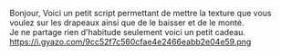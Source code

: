 Bonjour, Voici un petit script permettant de mettre la texture que vous voulez sur les drapeaux ainsi que de le baisser et de le monté.      
Je ne partage rien d'habitude seulement voici un petit cadeau.
https://i.gyazo.com/9cc52f7c560cfae4e2466eabb2e04e59.png

